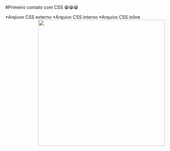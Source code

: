 #Primeiro contato com CSS 😁😁😁

*Arqiuvo CSS externo
*Arquivo CSS interno
*Arquivo CSS inline 
<img align="right" height="400" src="https://i.pinimg.com/originals/47/12/89/471289cde2490c80f60d5e85bcdfb6da.gif" />
